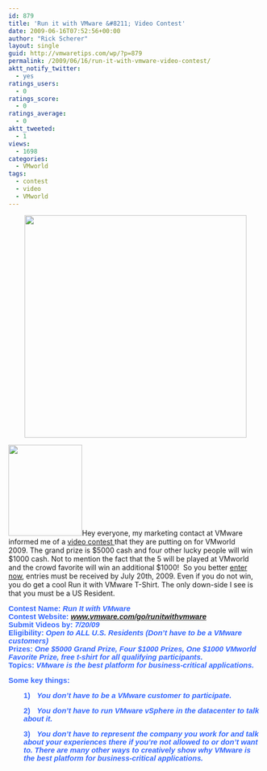 ```yaml
---
id: 879
title: 'Run it with VMware &#8211; Video Contest'
date: 2009-06-16T07:52:56+00:00
author: "Rick Scherer"
layout: single
guid: http://vmwaretips.com/wp/?p=879
permalink: /2009/06/16/run-it-with-vmware-video-contest/
aktt_notify_twitter:
  - yes
ratings_users:
  - 0
ratings_score:
  - 0
ratings_average:
  - 0
aktt_tweeted:
  - 1
views:
  - 1698
categories:
  - VMworld
tags:
  - contest
  - video
  - VMworld
---
```

<p style="text-align: center;">
  <img class="aligncenter size-full wp-image-880" src="http://vmwaretips.com/wp/wp-content/uploads/2009/06/runitvmwcontest.jpg" alt="" width="440" srcset="http://www.vmwaretips.com/wp/wp-content/uploads/2009/06/runitvmwcontest.jpg 714w, http://www.vmwaretips.com/wp/wp-content/uploads/2009/06/runitvmwcontest-300x90.jpg 300w" sizes="(max-width: 714px) 100vw, 714px" />
</p>

<img class="alignright size-full wp-image-881" src="http://vmwaretips.com/wp/wp-content/uploads/2009/06/runitwithvmware_tshirt.gif" alt="" width="146" height="180" />Hey everyone, my marketing contact at VMware informed me of a <a href="www.vmware.com/go/runitwithvmware" target="_blank">video contest </a>that they are putting on for VMworld 2009. The grand prize is $5000 cash and four other lucky people will win $1000 cash. Not to mention the fact that the 5 will be played at VMworld and the crowd favorite will win an additional $1000!  So you better <a href="www.vmware.com/go/runitwithvmware" target="_blank">enter now</a>, entries must be received by July 20th, 2009. Even if you do not win, you do get a cool Run it with VMware T-Shirt. The only down-side I see is that you must be a US Resident.

<span style="font-family: Arial; color: #3366ff; font-size: x-small;"><span style="font-family: Arial; color: #3366ff; font-size: 11pt; font-weight: bold;">Contest Name: <em>Run It with VMware<br /> </em></span></span><span style="font-family: Arial; color: #3366ff; font-size: x-small;"><span style="font-family: Arial; color: #3366ff; font-size: 11pt; font-weight: bold;">Contest Website: <a href="http://www.vmware.com/go/runitwithvmware" target="_blank"><span style="color: #0000ff;"><em>www.vmware.com/go/runitwithvmware</em></span></a><br /> </span></span><span style="font-family: Arial; color: #3366ff; font-size: x-small;"><span style="font-family: Arial; color: #3366ff; font-size: 11pt; font-weight: bold;">Submit Videos by:<em> 7/20/09<br /> </em></span></span><span style="font-family: Arial; color: #3366ff; font-size: x-small;"><span style="font-family: Arial; color: #3366ff; font-size: 11pt; font-weight: bold;">Eligibility: <em>Open to ALL U.S. Residents (Don’t have to be a VMware customers)<br /> </em></span></span><span style="font-family: Arial; color: #3366ff; font-size: x-small;"><span style="font-family: Arial; color: #3366ff; font-size: 11pt; font-weight: bold;">Prizes: <em>One $5000 Grand Prize, Four $1000 Prizes, One $1000 VMworld Favorite Prize, free t-shirt for all qualifying participants.<br /> </em></span></span><span style="font-family: Arial; color: #3366ff; font-size: x-small;"><span style="font-family: Arial; color: #3366ff; font-size: 11pt; font-weight: bold;">Topics: <em>VMware is the best platform for business-critical applications. </em></span></span>

**<span style="font-family: Arial; color: #3366ff; font-size: x-small;"><span style="font-family: Arial; color: #3366ff; font-size: 11pt; font-weight: bold;">Some key things:</span></span>**

<p style="padding-left: 30px;">
  <strong><span style="font-family: Arial; color: #3366ff; font-size: x-small;"><span style="font-family: Arial; color: #3366ff; font-size: 11pt; font-weight: bold;"><span>1)<span style="font-family: Times New Roman; font-size: xx-small;"><span style="font-family: 'Times New Roman';">      </span></span></span></span></span></strong><strong><span style="font-family: Arial; color: #3366ff; font-size: x-small;"><span style="font-family: Arial; color: #3366ff; font-size: 11pt; font-weight: bold;"><em>You don’t have to be a VMware customer to participate.</em></span></span></strong>
</p>

<p style="padding-left: 30px;">
  <strong><span style="font-family: Arial; color: #3366ff; font-size: x-small;"><span style="font-family: Arial; color: #3366ff; font-size: 11pt; font-weight: bold;"><span>2)<span style="font-family: Times New Roman; font-size: xx-small;"><span style="font-family: 'Times New Roman';">   <em>   </em></span></span></span></span></span></strong><strong><span style="font-family: Arial; color: #3366ff; font-size: x-small;"><span style="font-family: Arial; color: #3366ff; font-size: 11pt; font-weight: bold;"><em>You don’t have to run VMware vSphere in the datacenter to talk about it. </em></span></span></strong>
</p>

<p style="padding-left: 30px;">
  <strong><span style="font-family: Arial; color: #3366ff; font-size: x-small;"><span style="font-family: Arial; color: #3366ff; font-size: 11pt; font-weight: bold;"><span>3)<span style="font-family: Times New Roman; font-size: xx-small;"><span style="font-family: 'Times New Roman';">    <em>  </em></span></span></span></span></span></strong><strong><span style="font-family: Arial; color: #3366ff; font-size: x-small;"><span style="font-family: Arial; color: #3366ff; font-size: 11pt; font-weight: bold;"><em>You don’t have to represent the company you work for and talk about your experiences there if you’re not allowed to or don’t want to. There are many other ways to creatively show why VMware is the best platform for business-critical applications.</em></span></span></strong>
</p>
